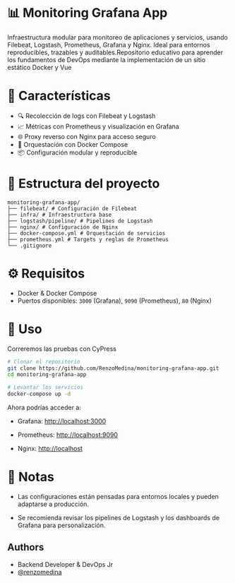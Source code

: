 # 📊 Monitoring Grafana App 

Infraestructura modular para monitoreo de aplicaciones y servicios, usando Filebeat, Logstash, Prometheus, Grafana y Nginx. Ideal para entornos reproducibles, trazables y auditables.Repositorio educativo para aprender los fundamentos de DevOps mediante la implementación de un sitio estático Docker y Vue


# 🚀 Características

- 🔍 Recolección de logs con Filebeat y Logstash
- 📈 Métricas con Prometheus y visualización en Grafana
- 🌐 Proxy reverso con Nginx para acceso seguro
- 🐳 Orquestación con Docker Compose
- 📦 Configuración modular y reproducible

# 📁 Estructura del proyecto

``` plaintext
monitoring-grafana-app/ 
├── filebeat/ # Configuración de Filebeat 
├── infra/ # Infraestructura base 
├── logstash/pipeline/ # Pipelines de Logstash 
├── nginx/ # Configuración de Nginx 
├── docker-compose.yml # Orquestación de servicios 
├── prometheus.yml # Targets y reglas de Prometheus 
└── .gitignore

```

# ⚙️ Requisitos

- Docker & Docker Compose
- Puertos disponibles: `3000` (Grafana), `9090` (Prometheus), `80` (Nginx)
    
# 🧪 Uso

Correremos las pruebas con CyPress

```bash
# Clonar el repositorio
git clone https://github.com/RenzoMedina/monitoring-grafana-app.git
cd monitoring-grafana-app

# Levantar los servicios
docker-compose up -d

```
Ahora podrías acceder a:

- Grafana: [http://localhost:3000](http://localhost:3000)

- Prometheus: [http://localhost:9090](http://localhost:9090)

- Nginx: [http://localhost](http://localhost)

# 📌 Notas

- Las configuraciones están pensadas para entornos locales y pueden adaptarse a producción.

- Se recomienda revisar los pipelines de Logstash y los dashboards de Grafana para personalización.

## Authors
- Backend Developer & DevOps Jr
- [@renzomedina](https://github.com/RenzoMedina)


